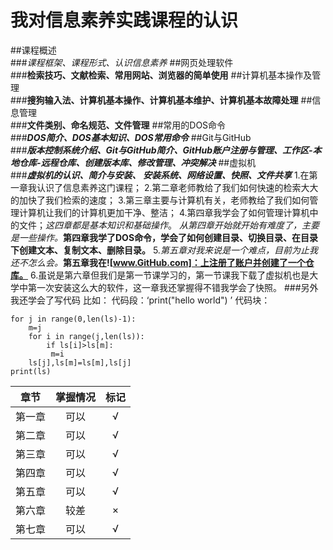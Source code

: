 # 我对信息素养实践课程的认识  
##课程概述  
###*课程框架、课程形式、认识信息素养*
##网页处理软件  
###**检索技巧、文献检索、常用网站、浏览器的简单使用**
##计算机基本操作及管理  
###**搜狗输入法、计算机基本操作、计算机基本维护、计算机基本故障处理**
##信息管理  
###**文件类别、命名规范、文件管理**
##常用的DOS命令  
###***DOS简介、DOS基本知识、DOS常用命令***
##Git与GitHub  
###***版本控制系统介绍、Git与GitHub简介、GitHub账户注册与管理、工作区-本地仓库-远程仓库、创建版本库、修改管理、冲突解决***
##虚拟机  
###***虚拟机的认识、简介与安装、 安装系统、网络设置、快照、文件共享***
1.在第一章我认识了信息素养这门课程；
2.第二章老师教给了我们如何快速的检索大大的加快了我们检索的速度；
3.第三章主要与计算机有关，老师教给了我们如何管理计算机让我们的计算机更加干净、整洁；
4.第四章我学会了如何管理计算机中的文件；*这四章都是基本知识和基础操作*。
_从第四章开始就开始有难度了，主要是一些操作。_**第四章我学了DOS命令，学会了如何创建目录、切换目录、在目录下创建文本、复制文本、删除目录。**
5._第五章对我来说是一个难点，目前为止我还不怎么会。_**第五章我在![www.GitHub.com]：上注册了账户并创建了一个仓库。**
6.虽说是第六章但我们是第一节课学习的，第一节课我下载了虚拟机也是大学中第一次安装这么大的软件，这一章我还掌握得不错我学会了快照。
###另外我还学会了写代码
比如：
代码段：‘print("hello world") ’
代码块：
```ls = [4,5,1,2,0,8,]
for j in range(0,len(ls)-1):
    m=j
    for i in range(j,len(ls)):
        if ls[i]>ls[m]:
         m=i
    ls[j],ls[m]=ls[m],ls[j]
print(ls)

```
|章节|掌握情况|标记|
|:-:|:-:|:-:|
|第一章|可以|√|
|第二章|可以|√|
|第三章|可以|√|
|第四章|可以|√|
|第五章|可以|√|
|第六章|较差|×|
|第七章|可以|√|